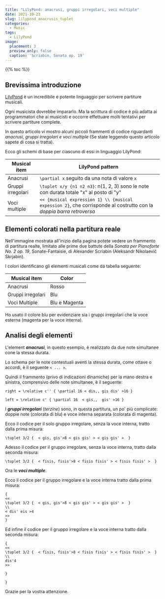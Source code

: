 ```yaml
---
title: "LilyPond: anacrusi, gruppi irregolari, voci multiple"
date: 2021-10-23
slug: lilypond_anacrusis_tuplet
categories:
  - Music
tags:
  - LilyPond
image:
  placement: 3
  preview_only: false 
  caption: 'Scriabin, Sonata op. 19'
---
```


{{% toc %}}


## Brevissima introduzione

[LilyPond](http://lilypond.org/) è un incredibile e potente linguaggio per scrivere partiture musicali.

Ogni musicista dovrebbe impararlo. Ma la scrittura di codice è più adatta ai programmatori che ai musicisti e occorre effettuare molti tentativi per scrivere partiture complete.

In questo articolo vi mostro   alcuni piccoli frammenti di codice riguardanti *anacrusi,  gruppi irregolari e voci multiple* (Se state leggendo questo articolo sapete di cosa si tratta).

Ecco gli schemi di base per ciascuno di essi in linguaggio LilyPond:

| Musical item  | LilyPond pattern                                                                              |
| ------------- | -------                                                                                       |
| Anacrusi     | `\partial x` seguito da una nota di valore  `x` |
| Gruppi irregolari       | `\tuplet x/y {n1 n2 n3}`: n(1, 2, 3) sono le note con durata totale "x"  al posto di "y"     |
| Voci multiple        | `<< {musical expression 1} \\ {musical expession 2}`, che corrisponde al costrutto con la *doppia barra retroversa* |


## Elementi colorati nella partitura reale

Nell'immagine mostrata all'inizio della pagina potete vedere un frammento di partitura realte, limitato alle prime due battute della  *Sonata per Pianoforte No. 2 op. 19*, Sonate-Fantaisie,  di Alexander Scriabin (Aleksandr Nikolaevič Skrjabin).


I colori identificano gli elementi musicali come da tabella seguente:

| Musical item  | Color            |
| ------------- | -------          |
| Anacrusi     | Rosso              |
| Gruppi irregolari       | Blu             |
| Voci Multiple        | Blu e Magenta |

Ho usato il colore blu per evidenziare sia i gruppi irregolari che la voce esterna (magenta per la voce interna).

## Analisi degli elementi

L'element ***anacrusi***, in questo esempio, è realizzato da due note simultanee cone la stessa durata.

Lo schema per le note contestuali aventi la stessa durata, come ottave o accordi, è il seguente `< ... >`.

Quindi il frammento (privo di indicazioni dinamiche) per la mano destra e sinistra, comprensivo delle note simultanee, è il seguente:


```
right = \relative c'' { \partial 16 < dis,, gis dis' >16 }

left = \relative c' { \partial 16  < gis,,  gis' >16 }
```


I ***gruppi irregolari*** (*terzine*) sono, in questa partitura, un po' più complicate: doppie note (colorata di  blu) e voce interna separata (colorata di magenta).

Ecco il codice per il solo gruppo irregolare, senza la voce interna, tratto dalla prima misura:


```
\tuplet 3/2 {  < gis, gis'>8 < gis gis' > < gis gis' >  }  
```


Adesso il codice per il gruppo irregolare, senza la voce interna, tratto dalla seconda misura:

```
\tuplet 3/2 {  < fisis, fisis'>8 < fisis fisis' > < fisis fisis' >  }  

```
Ora le ***voci multiple***.

Ecco il codice per il gruppo irregolare e la voce interna tratto dalla prima misura:

```
{
<< 
\tuplet 3/2 {  < gis, gis'>8 < gis gis' > < gis gis' >  }  
\\ 
< dis' eis >4 
>>
}
```


Ed infine il codice per il gruppo irregolare e la voce interna tratto dalla seconda misura:

```
{
<< 
\tuplet 3/2 {  < fisis, fisis'>8 < fisis fisis' > < fisis fisis' >  }  
\\ 
dis'4 
>>

}

}
```

Grazie per la vostra attenzione.
